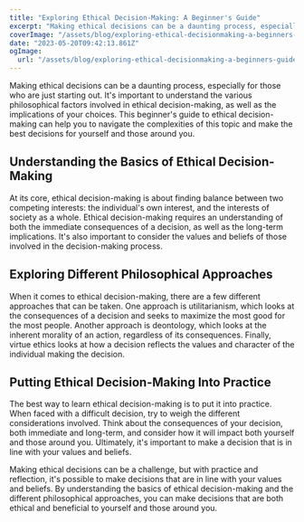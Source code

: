 ```yaml
---
title: "Exploring Ethical Decision-Making: A Beginner's Guide"
excerpt: "Making ethical decisions can be a daunting process, especially for those who are just starting out. It's important to understand the various philosophical factors involved in ethical decision-making, as well as the implications of your choices."
coverImage: "/assets/blog/exploring-ethical-decisionmaking-a-beginners-guide.png"
date: "2023-05-20T09:42:13.861Z"
ogImage:
  url: "/assets/blog/exploring-ethical-decisionmaking-a-beginners-guide.png"
---
```


Making ethical decisions can be a daunting process, especially for those who are just starting out. It's important to understand the various philosophical factors involved in ethical decision-making, as well as the implications of your choices. This beginner's guide to ethical decision-making can help you to navigate the complexities of this topic and make the best decisions for yourself and those around you.

## Understanding the Basics of Ethical Decision-Making
At its core, ethical decision-making is about finding balance between two competing interests: the individual's own interest, and the interests of society as a whole. Ethical decision-making requires an understanding of both the immediate consequences of a decision, as well as the long-term implications. It's also important to consider the values and beliefs of those involved in the decision-making process.

## Exploring Different Philosophical Approaches
When it comes to ethical decision-making, there are a few different approaches that can be taken. One approach is utilitarianism, which looks at the consequences of a decision and seeks to maximize the most good for the most people. Another approach is deontology, which looks at the inherent morality of an action, regardless of its consequences. Finally, virtue ethics looks at how a decision reflects the values and character of the individual making the decision.

## Putting Ethical Decision-Making Into Practice
The best way to learn ethical decision-making is to put it into practice. When faced with a difficult decision, try to weigh the different considerations involved. Think about the consequences of your decision, both immediate and long-term, and consider how it will impact both yourself and those around you. Ultimately, it's important to make a decision that is in line with your values and beliefs.

Making ethical decisions can be a challenge, but with practice and reflection, it's possible to make decisions that are in line with your values and beliefs. By understanding the basics of ethical decision-making and the different philosophical approaches, you can make decisions that are both ethical and beneficial to yourself and those around you.
